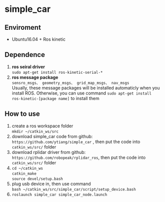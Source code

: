 # simple_car
## Enviroment 
* Ubuntu16.04 + Ros kinetic
## Dependence
1) **ros seiral driver**  
``sudo apt-get install ros-kinetic-serial-*``
2) **ros message package**  
`` sensro_msgs、 geometry_msgs、 grid_map_msgs、 nav_msgs
``  
Usually, these message packages will be installed automaticly when you install ROS. 
Otherwise, you can use command `sudo apt-get install ros-kinetic-[package name]` to install them

## How to use
1) create a ros workspace folder  
`mkdir ~/catkin_ws/src`
2) download simple_car code from github: `https://github.com/ytiang/simple_car` , 
then put the code into `catkin_ws/src/` folder
3) download rplidar driver from github: `https://github.com/robopeak/rplidar_ros`,
 then put the code into `catkin_ws/src/` folder
4) `cd ~/catkin_ws`  
   `catkin_make`  
   `source devel/setup.bash`
5) plug usb device in, then use command  
`bash ~/catkin_ws/src/simple_car/script/setup_device.bash`
6) `roslaunch simple_car simple_car_node.launch`